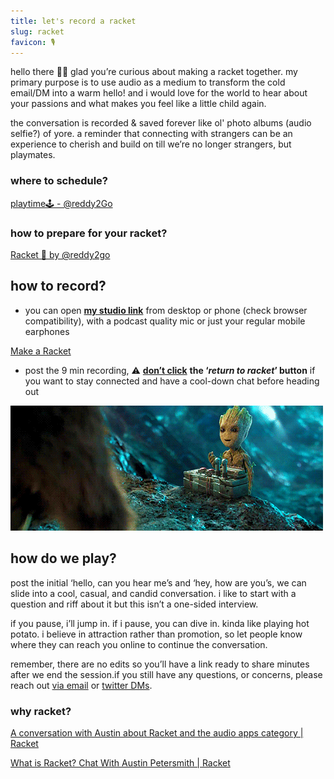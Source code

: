 ```yaml
---
title: let's record a racket
slug: racket
favicon: 🎙
---
```


hello there 👋🏽 glad you’re curious about making a racket together. my primary purpose is to use audio as a medium to transform the cold email/DM into a warm hello! and i would love for the world to hear about your passions and what makes you feel like a little child again.

the conversation is recorded & saved forever like ol' photo albums (audio selfie?) of yore. a reminder that connecting with strangers can be an experience to cherish and build on till we’re no longer strangers, but playmates.

### where to schedule?
[playtime🕹 - @reddy2Go](https://calendly.com/reddy2go/playtime)

### how to prepare for your racket?

[Racket 🚨 by @reddy2go](https://racket.com/reddy2go/rhYhn)

## how to record?

-   you can open **[my studio link](https://racket.com/studio/reddy2go)** from desktop or phone (check browser compatibility), with a podcast quality mic or just your regular mobile earphones

[Make a Racket](https://racket.com/studio/reddy2go)

-   post the 9 min recording, ⚠️ [**don’t click**](https://twitter.com/DominicZijlstra/status/1404034289671544834?ref_src=twsrc%5Etfw%7Ctwcamp%5Etweetembed&ref_url=https%3A%2F%2Fwww.notion.so%2Flet-s-make-a-racket-df900ed020164ddebd7eade3ef2a4fb4) **the ‘_return to racket_’ button** if you want to stay connected and have a cool-down chat before heading out

![assets/images/groot-gif-20.gif](assets/images/groot-gif-20.gif)

## how do we play?

post the initial ‘hello, can you hear me’s and ‘hey, how are you’s, we can slide into a cool, casual, and candid conversation. i like to start with a question and riff about it but this isn’t a one-sided interview.

if you pause, i’ll jump in. if i pause, you can dive in. kinda like playing hot potato. i believe in attraction rather than promotion, so let people know where they can reach you online to continue the conversation.

remember, there are no edits so you’ll have a link ready to share minutes after we end the session.if you still have any questions, or concerns, please reach out [via email](mailto:reddy2go@hey.com) or [twitter DMs](https://twitter.com/reddy2go).

### why racket?

[A conversation with Austin about Racket and the audio apps category | Racket](https://racket.com/hnshah/rB3tH)

[What is Racket? Chat With Austin Petersmith | Racket](https://racket.com/mailecabral/rYaHa)